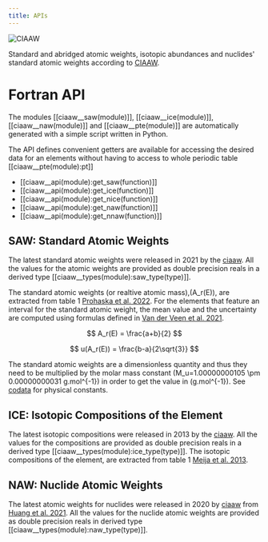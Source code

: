 ```yaml
---
title: APIs
---
```


![CIAAW](../media/logo.png)

Standard and abridged atomic weights, isotopic abundances and 
nuclides' standard atomic weights according to [CIAAW](https://www.ciaaw.org).


# Fortran API

The modules [[ciaaw__saw(module)]], [[ciaaw__ice(module)]], [[ciaaw__naw(module)]] and  [[ciaaw__pte(module)]] are
automatically generated with a simple script written in Python.

The API defines convenient getters are available for accessing the desired data for an elements
without having to access to whole periodic table [[ciaaw__pte(module):pt]]

* [[ciaaw__api(module):get_saw(function)]]
* [[ciaaw__api(module):get_ice(function)]]
* [[ciaaw__api(module):get_nice(function)]]
* [[ciaaw__api(module):get_naw(function)]]
* [[ciaaw__api(module):get_nnaw(function)]]

## SAW: Standard Atomic Weights

The latest standard atomic weights were released in 2021 by the [ciaaw](https://www.ciaaw.org).
All the values for the atomic weights are provided as double precision reals in a derived type
[[ciaaw__types(module):saw_type(type)]].

The standard atomic weights (or realtive atomic mass),\(A_r(E)\), 
are extracted from table 1 [Prohaska et al. 2022](../references.html). For the elements
that feature an interval for the standard atomic weight, the mean value and the uncertainty are computed
using formulas defined in [Van der Veen et al. 2021](../references.html).

$$ A_r(E) = \frac{a+b}{2} $$

$$ u(A_r(E)) = \frac{b-a}{2\sqrt{3}} $$

The standard atomic weights are a dimensionless quantity and thus they need to be multiplied by 
the molar mass constant \(M_u=1.00000000105 \pm 0.00000000031 g.mol^{-1}\) 
in order to get the value in \(g.mol^{-1}\). 
See [codata](https://milanskocic.github.io/codata/) for physical constants.


## ICE: Isotopic Compositions of the Element

The latest isotopic compositions were released in 2013 by the [ciaaw](https://www.ciaaw.org).
All the values for the compositions are provided as double precision reals in a derived type
[[ciaaw__types(module):ice_type(type)]].
The isotopic compositions of the element, are extracted from table 1 [Meija et al. 2013](../references.html). 

## NAW: Nuclide Atomic Weights

The latest atomic weights for nuclides were released in 2020 by [ciaaw](https://www.ciaaw.org)
from [Huang et al. 2021](../references.html).
All the values for the nuclide atomic weights are provided as double precision reals in derived type
[[ciaaw__types(module):naw_type(type)]]. 

